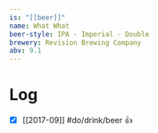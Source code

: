 ```yaml
---
is: "[[beer]]"
name: What What
beer-style: IPA - Imperial - Double
brewery: Revision Brewing Company
abv: 9.1
---
```

# Log
- [x] [[2017-09]] #do/drink/beer 👍
